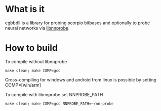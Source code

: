 
# What is it

egbbdll is a library for probing scorpio bitbases and
optionally to probe neural networks via [libnnprobe](https://github.com/dshawul/nn-probe).

# How to build

To compile without libnnprobe

    make clean; make COMP=gcc 

Cross-compiling for windows and android from linux is possible by setting COMP=[win/arm]

To compile with libnnprobe set NNPROBE_PATH

    make clean; make COMP=gcc NNPROBE_PATH=~/nn-probe
